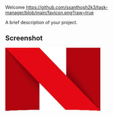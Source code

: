 Welcome
https://github.com/ssanthosh2k3/task-manager/blob/main/favicon.png?raw=true

A brief description of your project.

## Screenshot
<img src="https://github.com/ssanthosh2k3/task-manager/blob/main/favicon.png?raw=true" width="300" height="200"/>
